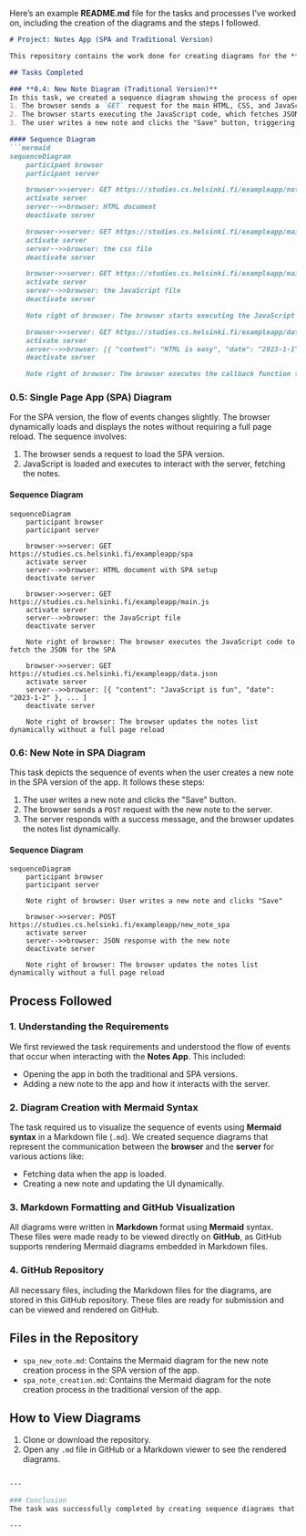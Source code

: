 Here’s an example **README.md** file for the tasks and processes I’ve worked on, including the creation of the diagrams and the steps I followed.

```markdown
# Project: Notes App (SPA and Traditional Version)

This repository contains the work done for creating diagrams for the **Notes App**, both in its traditional and single-page app (SPA) versions. The task involves demonstrating the sequence of events that occur when creating a new note, using Mermaid syntax for visualization in Markdown files.

## Tasks Completed

### **0.4: New Note Diagram (Traditional Version)**
In this task, we created a sequence diagram showing the process of opening the page `https://studies.cs.helsinki.fi/exampleapp/notes` and creating a new note. The flow follows these steps:
1. The browser sends a `GET` request for the main HTML, CSS, and JavaScript files.
2. The browser starts executing the JavaScript code, which fetches JSON data from the server.
3. The user writes a new note and clicks the "Save" button, triggering a `POST` request to the server with the new note data.

#### Sequence Diagram
```mermaid
sequenceDiagram
    participant browser
    participant server

    browser->>server: GET https://studies.cs.helsinki.fi/exampleapp/notes
    activate server
    server-->>browser: HTML document
    deactivate server

    browser->>server: GET https://studies.cs.helsinki.fi/exampleapp/main.css
    activate server
    server-->>browser: the css file
    deactivate server

    browser->>server: GET https://studies.cs.helsinki.fi/exampleapp/main.js
    activate server
    server-->>browser: the JavaScript file
    deactivate server

    Note right of browser: The browser starts executing the JavaScript code that fetches the JSON from the server

    browser->>server: GET https://studies.cs.helsinki.fi/exampleapp/data.json
    activate server
    server-->>browser: [{ "content": "HTML is easy", "date": "2023-1-1" }, ... ]
    deactivate server

    Note right of browser: The browser executes the callback function that renders the notescopy
```

### **0.5: Single Page App (SPA) Diagram**
For the SPA version, the flow of events changes slightly. The browser dynamically loads and displays the notes without requiring a full page reload. The sequence involves:
1. The browser sends a request to load the SPA version.
2. JavaScript is loaded and executes to interact with the server, fetching the notes.

#### Sequence Diagram
```mermaid
sequenceDiagram
    participant browser
    participant server

    browser->>server: GET https://studies.cs.helsinki.fi/exampleapp/spa
    activate server
    server-->>browser: HTML document with SPA setup
    deactivate server

    browser->>server: GET https://studies.cs.helsinki.fi/exampleapp/main.js
    activate server
    server-->>browser: the JavaScript file
    deactivate server

    Note right of browser: The browser executes the JavaScript code to fetch the JSON for the SPA

    browser->>server: GET https://studies.cs.helsinki.fi/exampleapp/data.json
    activate server
    server-->>browser: [{ "content": "JavaScript is fun", "date": "2023-1-2" }, ... ]
    deactivate server

    Note right of browser: The browser updates the notes list dynamically without a full page reload
```

### **0.6: New Note in SPA Diagram**
This task depicts the sequence of events when the user creates a new note in the SPA version of the app. It follows these steps:
1. The user writes a new note and clicks the "Save" button.
2. The browser sends a `POST` request with the new note to the server.
3. The server responds with a success message, and the browser updates the notes list dynamically.

#### Sequence Diagram
```mermaid
sequenceDiagram
    participant browser
    participant server

    Note right of browser: User writes a new note and clicks "Save"

    browser->>server: POST https://studies.cs.helsinki.fi/exampleapp/new_note_spa
    activate server
    server-->>browser: JSON response with the new note
    deactivate server

    Note right of browser: The browser updates the notes list dynamically without a full page reload
```

## Process Followed

### 1. Understanding the Requirements
We first reviewed the task requirements and understood the flow of events that occur when interacting with the **Notes App**. This included:
- Opening the app in both the traditional and SPA versions.
- Adding a new note to the app and how it interacts with the server.

### 2. Diagram Creation with Mermaid Syntax
The task required us to visualize the sequence of events using **Mermaid syntax** in a Markdown file (`.md`). We created sequence diagrams that represent the communication between the **browser** and the **server** for various actions like:
- Fetching data when the app is loaded.
- Creating a new note and updating the UI dynamically.

### 3. Markdown Formatting and GitHub Visualization
All diagrams were written in **Markdown** format using **Mermaid** syntax. These files were made ready to be viewed directly on **GitHub**, as GitHub supports rendering Mermaid diagrams embedded in Markdown files.

### 4. GitHub Repository
All necessary files, including the Markdown files for the diagrams, are stored in this GitHub repository. These files are ready for submission and can be viewed and rendered on GitHub.

## Files in the Repository
- `spa_new_note.md`: Contains the Mermaid diagram for the new note creation process in the SPA version of the app.
- `spa_note_creation.md`: Contains the Mermaid diagram for the note creation process in the traditional version of the app.

## How to View Diagrams
1. Clone or download the repository.
2. Open any `.md` file in GitHub or a Markdown viewer to see the rendered diagrams.

```sh

---

### Conclusion
The task was successfully completed by creating sequence diagrams that explain the user interaction in both traditional and SPA versions of the **Notes App**. These diagrams provide a clear understanding of how the app works and can be used as a reference for further development or educational purposes.

---


```
